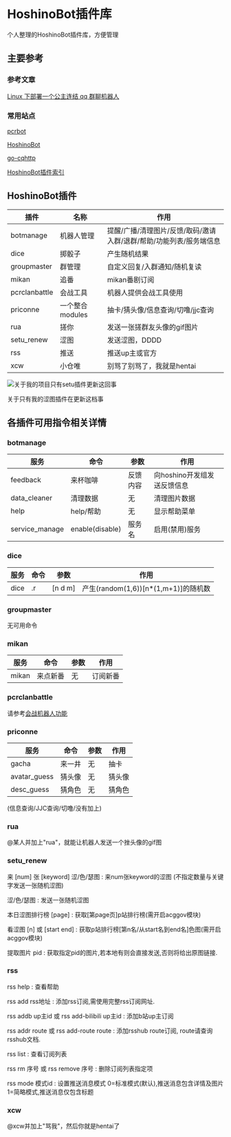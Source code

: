 # HoshinoBot插件库
个人整理的HoshinoBot插件库，方便管理
## 主要参考
### 参考文章
 [Linux 下部署一个公主连结 qq 群聊机器人](https://cn.pcrbot.com/deploy-a-priconne-bot-on-linux/)
### 常用站点
[pcrbot](https://cn.pcrbot.com/)

[HoshinoBot](https://github.com/Ice-Cirno/HoshinoBot)

[go-cqhttp](https://docs.go-cqhttp.org/guide/#go-cqhttp)

[HoshinoBot插件索引](https://github.com/pcrbot/HoshinoBot-plugins-index)

## HoshinoBot插件
| 插件 | 名称 | 作用 |
| ---- | --- | ---- |
| botmanage | 机器人管理 | 提醒/广播/清理图片/反馈/取码/邀请入群/退群/帮助/功能列表/服务端信息 |
| dice | 掷骰子 | 产生随机结果 |
| groupmaster | 群管理 | 自定义回复/入群通知/随机复读 |
| mikan | 追番 | mikan番剧订阅 |
| pcrclanbattle | 会战工具 | 机器人提供会战工具使用 |
| priconne | 一个整合modules | 抽卡/猜头像/信息查询/切噜/jjc查询 |
| rua | 搓你 | 发送一张搓群友头像的gif图片 |
| setu_renew | 涩图 | 发送涩图，DDDD |
| rss | 推送 | 推送up主或官方 |
| xcw | 小仓唯 | 别骂了别骂了，我就是hentai |

![关于我的项目只有setu插件更新这回事](https://img-blog.csdnimg.cn/img_convert/93e4a4317f5ffdfb7bfd4e3a732f5181.png)

关于只有我的涩图插件在更新这档事

## 各插件可用指令相关详情

### botmanage
| 服务 | 命令 | 参数 | 作用 |
| ---- | --- | ---- | ---- |
| feedback | 来杯咖啡 | 反馈内容 | 向hoshino开发组发送反馈信息 |
| data_cleaner | 清理数据 | 无 | 清理图片数据 |
| help | help/帮助 | 无 | 显示帮助菜单 |
| service_manage | enable(disable) | 服务名 | 启用(禁用)服务 |
### dice
| 服务 | 命令 | 参数 | 作用 |
| ---- | --- | ---- | ---- |
| dice | .r | [n d m] | 产生(random(1,6))[n*(1,m+1)]的随机数 |
### groupmaster
无可用命令
### mikan
| 服务 | 命令 | 参数 | 作用 |
| ---- | --- | ---- | ---- |
| mikan | 来点新番 | 无 | 订阅新番 |
### pcrclanbattle
请参考[会战机器人功能](https://github.com/9cats/HoshinoBot_modules/blob/master/pcrclanbattle/clanbattle/README.md)
### priconne

| 服务 | 命令 | 参数 | 作用 |
| ---- | --- | ---- | ---- |
| gacha | 来一井 | 无 | 抽卡 |
| avatar_guess | 猜头像 | 无 | 猜头像 |
| desc_guess | 猜角色 | 无 | 猜角色 |
(信息查询/JJC查询/切噜/没有加上)
### rua
@某人并加上"rua"，就能让机器人发送一个挫头像的gif图
### setu_renew
来 [num] 张 [keyword] 涩/色/瑟图 : 来num张keyword的涩图 (不指定数量与关键字发送一张随机涩图)

涩/色/瑟图 : 发送一张随机涩图

本日涩图排行榜 [page] : 获取[第page页]p站排行榜(需开启acggov模块)

看涩图 [n] 或 [start end] : 获取p站排行榜[第n名/从start名到end名]色图(需开启acggov模块)

提取图片 pid : 获取指定pid的图片,若本地有则会直接发送,否则将给出原图链接.
### rss
rss help : 查看帮助

rss add rss地址 : 添加rss订阅,需使用完整rss订阅网址.

rss addb up主id 或 rss add-bilibili up主id : 添加b站up主订阅

rss addr route 或 rss add-route route : 添加rsshub route订阅, route请查询rsshub文档.

rss list : 查看订阅列表

rss rm 序号 或 rss remove 序号 : 删除订阅列表指定项

rss mode 模式id : 设置推送消息模式 0=标准模式(默认),推送消息包含详情及图片 1=简略模式,推送消息仅包含标题
### xcw
@xcw并加上"骂我"，然后你就是hentai了